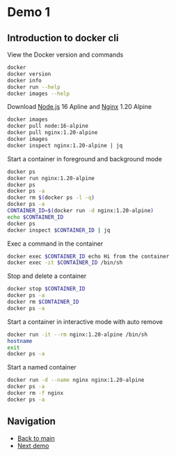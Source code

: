 # Demo 1

## Introduction to docker cli

View the Docker version and commands

```bash
docker
docker version
docker info
docker run --help
docker images --help
```

Download [Node.js](https://hub.docker.com/_/node) 16 Apline and [Nginx](https://hub.docker.com/_/nginx) 1.20 Alpine

```bash
docker images
docker pull node:16-alpine
docker pull nginx:1.20-alpine
docker images
docker inspect nginx:1.20-alpine | jq
```

Start a container in foreground and background mode

```bash
docker ps
docker run nginx:1.20-alpine
docker ps
docker ps -a
docker rm $(docker ps -l -q)
docker ps -a
CONTAINER_ID=$(docker run -d nginx:1.20-alpine)
echo $CONTAINER_ID
docker ps
docker inspect $CONTAINER_ID | jq
```

Exec a command in the container

```bash
docker exec $CONTAINER_ID echo Hi from the container
docker exec -it $CONTAINER_ID /bin/sh
```

Stop and delete a container

```bash
docker stop $CONTAINER_ID
docker ps -a
docker rm $CONTAINER_ID
docker ps -a
```

Start a container in interactive mode with auto remove

```bash
docker run -it --rm nginx:1.20-alpine /bin/sh
hostname
exit
docker ps -a
```

Start a named container

```bash
docker run -d --name nginx nginx:1.20-alpine
docker ps -a
docker rm -f nginx
docker ps -a
```

## Navigation

- [Back to main](../README.md)
- [Next demo](../demo_2/README.md)
